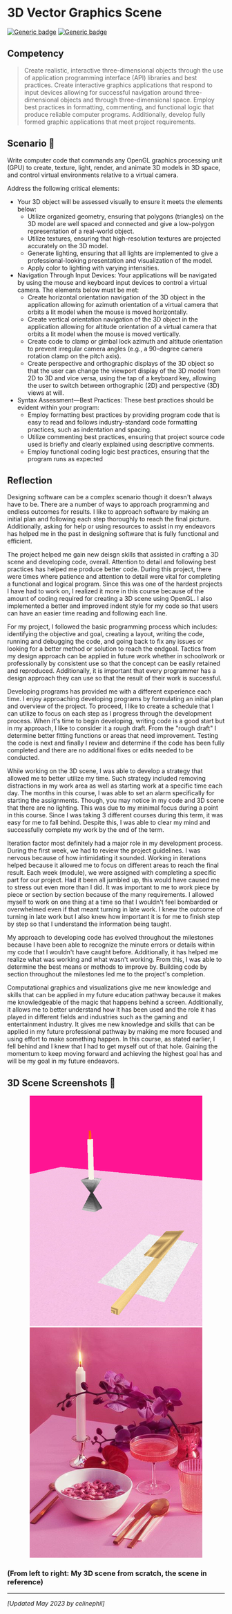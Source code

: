 # 3D Vector Graphics Scene

[![Generic badge](https://img.shields.io/badge/Language-C++-blue.svg)](https://cplusplus.com/) [![Generic badge](https://img.shields.io/badge/API-OpenGL-pink.svg)](https://www.khronos.org/opengl/wiki/Getting_Started) 

## Competency
> Create realistic, interactive three-dimensional objects through the use of application programming interface (API) libraries and best practices. Create interactive graphics applications that respond to input devices allowing for successful navigation around three-dimensional objects and  through  three-dimensional space. Employ best practices in formatting, commenting, and functional logic that produce reliable computer programs. Additionally, develop fully formed graphic applications that meet project requirements.

## Scenario :memo:
Write computer code that commands any OpenGL graphics processing unit (GPU) to create, texture, light, render, and animate 3D models in 3D space, and control virtual environments relative to a virtual camera.

Address the following critical elements: 
* Your 3D object will be assessed visually to ensure it meets the elements below: 
    * Utilize organized geometry, ensuring that polygons (triangles) on the 3D model are well spaced and connected and give a low-polygon representation of a real-world object.
    * Utilize textures, ensuring that high-resolution textures are projected accurately on the 3D model.
    * Generate lighting, ensuring that all lights are implemented to give a professional-looking presentation and visualization of the model.
    * Apply color to lighting with varying intensities. 
* Navigation Through Input Devices: Your applications will be navigated by using the mouse and keyboard input devices to control a virtual camera. The elements below must be met: 
    * Create horizontal orientation navigation of the 3D object in the application allowing for azimuth orientation of a virtual camera that orbits a lit model when the mouse is moved horizontally. 
    * Create vertical orientation navigation of the 3D object in the application allowing for altitude orientation of a virtual camera that orbits a lit model when the mouse is moved vertically. 
    * Create code to clamp or gimbal lock azimuth and altitude orientation to prevent irregular camera angles (e.g., a 90-degree camera rotation clamp on the pitch axis).
    * Create perspective and orthographic displays of the 3D object so that the user can change the viewport display of the 3D model from 2D to 3D and vice versa, using the tap of a keyboard key, allowing the user to switch between orthographic (2D) and perspective (3D) views at will. 
* Syntax Assessment—Best Practices: These best practices should be evident within your program:
    * Employ formatting best practices by providing program code that is easy to read and follows industry-standard code formatting practices, such as indentation and spacing.
    * Utilize commenting best practices, ensuring that project source code used is briefly and clearly explained using descriptive comments.
    * Employ functional coding logic best practices, ensuring that the program runs as expected

## Reflection
Designing software can be a complex scenario though it doesn't always have to be. There are a number of ways to approach programming and endless outcomes for results. I like to approach software by making an initial plan and following each step thoroughly to reach the final picture. Additionally, asking for help or using resources to assist in my endeavors has helped me in the past in designing software that is fully functional and efficient. 

The project helped me gain new deisgn skills that assisted in crafting a 3D scene and developing code, overall. Attention to detail and following best practices has helped me produce better code. During this project, there were times where patience and attention to detail were vital for completing a functional and logical program. Since this was one of the hardest projects I have had to work on, I realized it more in this course because of the amount of coding required for creating a 3D scene using OpenGL. I also implemented a better and improved indent style for my code so that users can have an easier time reading and following each line. 

For my project, I followed the basic programming process which includes: identifying the objective and goal, creating a layout, writing the code, running and debugging the code, and going back to fix any issues or looking for a better method or solution to reach the endgoal. Tactics from my design approach can be applied in future work whether in schoolwork or professionally by consistent use so that the concept can be easily retained and reproduced. Additionally, it is important that every programmer has a design approach they can use so that the result of their work is successful. 

Developing programs has provided me with a different experience each time. I enjoy approaching developing programs by formulating an initial plan and overview of the project. To proceed, I like to create a schedule that I can utilize to focus on each step as I progress through the development process. When it's time to begin developing, writing code is a good start but in my approach, I like to consider it a rough draft. From the "rough draft" I determine better fitting functions or areas that need improvement. Testing the code is next and finally I review and determine if the code has been fully completed and there are no additional fixes or edits needed to be conducted.

While working on the 3D scene, I was able to develop a strategy that allowed me to better utilize my time. Such strategy included removing distractions in my work area as well as starting work at a specific time each day. The months in this course, I was able to set an alarm specifically for starting the assignments. Though, you may notice in my code and 3D scene that there are no lighting. This was due to my minimal focus during a point in this course. Since I was taking 3 different courses during this term, it was easy for me to fall behind. Despite this, I was able to clear my mind and successfully complete my work by the end of the term.

Iteration factor most definitely had a major role in my development process. During the first week, we had to review the project guidelines. I was nervous because of how intimidating it sounded. Working in iterations helped because it allowed me to focus on different areas to reach the final result. Each week (module), we were assigned with completing a specific part for our project. Had it been all jumbled up, this would have caused me to stress out even more than I did. It was important to me to work piece by piece or section by section because of the many requirements. I allowed myself to work on one thing at a time so that I wouldn't feel bombarded or overwhelmed even if that meant turning in late work. I knew the outcome of turning in late work but I also knew how important it is for me to finish step by step so that I understand the information being taught. 

My approach to developing code has evolved throughout the milestones because I have been able to recognize the minute errors or details within my code that I wouldn't have caught before. Additionally, it has helped me realize what was working and what wasn't working. From this, I was able to determine the best means or methods to improve by. Building code by section throughout the milestones led me to the project's completion.

Computational graphics and visualizations give me new knowledge and skills that can be applied in my future education pathway because it makes me knowledgeable of the magic that happens behind a screen. Additionally, it allows me to better understand how it has been used and the role it has played in different fields and industries such as the gaming and entertainment industry. It gives me new knowledge and skills that can be applied in my future professional pathway by making me more focused and using effort to make something happen. In this course, as stated earlier, I fell behind and I knew that I had to get myself out of that hole. Gaining the momentum to keep moving forward and achieving the highest goal has and will be my goal in my future endeavors.

## 3D Scene Screenshots :camera_flash:

<div style="text-align: center;">
    <img src="3D Scene Screenshots/3DScene.png" width="400px" />
    <img src="3D Scene Screenshots/3DSceneReference.png" width="400px" />
</div>

### (From left to right: My 3D scene from scratch, the scene in reference)

---
*[Updated May 2023 by celinephil]*
